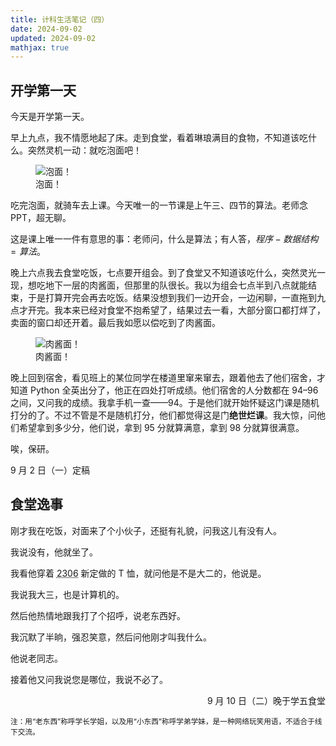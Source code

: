 ```yaml
---
title: 计科生活笔记（四）
date: 2024-09-02
updated: 2024-09-02
mathjax: true
---
```

## 开学第一天
今天是开学第一天。

早上九点，我不情愿地起了床。走到食堂，看着琳琅满目的食物，不知道该吃什么。突然灵机一动：就吃泡面吧！

<figure>
  <img src="/images/buaa5-paomian.jpg" alt="泡面！" style="max-height: 15em;">
  <figcaption>泡面！</figcaption>
</figure>

吃完泡面，就骑车去上课。今天唯一的一节课是上午三、四节的算法。老师念 PPT，超无聊。

这是课上唯一一件有意思的事：老师问，什么是算法；有人答，$程序 - 数据结构 = 算法$。

晚上六点我去食堂吃饭，七点要开组会。到了食堂又不知道该吃什么，突然灵光一现，想吃地下一层的肉酱面，但那里的队很长。我以为组会七点半到八点就能结束，于是打算开完会再去吃饭。结果没想到我们一边开会，一边闲聊，一直拖到九点才开完。我本来已经对食堂不抱希望了，结果过去一看，大部分窗口都打烊了，卖面的窗口却还开着。最后我如愿以偿吃到了肉酱面。

<figure>
  <img src="/images/buaa5-roujiangmian.jpg" alt="肉酱面！" style="max-height: 15em;">
  <figcaption>肉酱面！</figcaption>
</figure>

晚上回到宿舍，看见班上的某位同学在楼道里窜来窜去，跟着他去了他们宿舍，才知道 Python 全英出分了，他正在四处打听成绩。他们宿舍的人分数都在 94&ndash;96 之间，又问我的成绩。我拿手机一查——94。于是他们就开始怀疑这门课是随机打分的了。不过不管是不是随机打分，他们都觉得这是门**绝世烂课**。我大惊，问他们希望拿到多少分，他们说，拿到 95 分就算满意，拿到 98 分就算很满意。

唉，保研。

9 月 2 日（一）定稿

## 食堂逸事
刚才我在吃饭，对面来了个小伙子，还挺有礼貌，问我这儿有没有人。

我说没有，他就坐了。

我看他穿着 <abbr title="2023 届 6 系">2306</abbr> 新定做的 T 恤，就问他是不是大二的，他说是。

我说我大三，也是计算机的。

然后他热情地跟我打了个招呼，说老东西好。

我沉默了半晌，强忍笑意，然后问他刚才叫我什么。

他说老同志。

接着他又问我说您是哪位，我说不必了。

<p style="text-align: right;">9 月 10 日（二）晚于学五食堂</p>

<small>注：用“老东西”称呼学长学姐，以及用“小东西”称呼学弟学妹，是一种网络玩笑用语，不适合于线下交流。</small>

